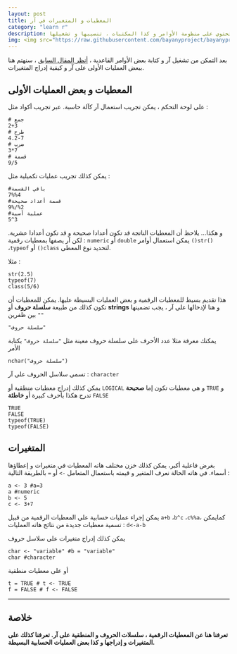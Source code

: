 ```yaml
---
layout: post
title: المعطيات و المتغيرات في آر
category: "learn r"
description: تقديم لبيئة العمل العامة على آر تحتوي على منظومة الأوامر و كذا المكتبات ، تنصيبها و تشغيلها
img: <img src="https://raw.githubusercontent.com/bayanyproject/bayanyproject.github.io/refs/heads/main/images/R_logo.png" width='100' height= auto/>
---
```


بعد التمكن من تشغيل آر و كتابة بعض الأوامر القاعدية ، [أنظر المقال السابق](/environment-and-libraries) ، سنهتم هنا ببعض العمليات الأولى على آر و كيفية إدراج المتغيرات.


## المعطيات و بعض العمليات الأولى

على لوحة التحكم ، يمكن تجريب استعمال آر كآلة حاسبة. عبر تجريب أكواد مثل :
```
# جمع
2+3
# طرح
4.2-7
# ضرب
3*7
# قسمة
9/5
```

يمكن كذلك تجريب عمليات تكميلية مثل :
```
#باقي القسمة
7%%4
#قسمة أعداد صحيحة
9%/%2
#عملية أسية
5^3
```
و هكذا...
يلاحظ أن المعطيات الناتجة قد تكون أعدادا صحيحة و قد تكون أعدادا عشرية. لكن آر يصفها بمعطيات رقمية : ```numeric``` أو ```double```
يمكن استعمال أوامر ```()str()``` ،```typeof``` أو ```()class``` لتحديد نوع المعطى.

مثلا :
```
str(2.5)
typeof(7)
class(5/6)
```

هذا تقديم بسيط للمعطيات الرقمية و بعض العمليات البسيطة عليها.
يمكن للمعطيات أن تكون كذلك من طبيعة **سلسلة حروف** أو **strings** و هنا لإدخالها على آر ، يجب تضمينها بين ظفرين ```""```
```
"سلسلة حروف"
```

يمكنك معرفة مثلا عدد الأحرف على سلسلة حروف معينة مثل ```"سلسلة حروف"``` بكتابة الأمر 
```
nchar("سلسلة حروف")
```
تسمى سلاسل الحروف على آر : ```character```

يمكن كذلك إدراج معطيات منطقية أو ```LOGICAL``` و هي معطيات تكون إما **صحيحة** ```TRUE``` و تدرج هكذا بأحرف كبيرة أو **خاطئة** ```FALSE```
```
TRUE
FALSE
typeof(TRUE)
typeof(FALSE)
```

## المتغيرات

بغرض فاعلية أكبر، يمكن كذلك خزن مختلف هاته المعطيات في متغيرات و إعطاؤها أسماء. في هاته الحالة نعرف المتغير و قيمته باستعمال المتعامل ```->``` أو ```=``` بالطريقة التالية : 
```
a <- 3 #a=3
a #numeric
b <- 5
c <- 3+7
```

يمكن إجراء عمليات حسابية على المعطيات الرقمية من قبيل ```a+b``` ،```b^c``` ،```c%%a```، كمايمكن تسمية معطيات جديدة من نتائج هاته العمليات : ```d<-a-b```

يمكن كذلك إدراج متغيرات على سلاسل حروف
```
char <- "variable" #b = "variable"
char #character
```

أو على معطيات منطقية
```
t = TRUE # t <- TRUE
f = FALSE # f <- FALSE
```
---
## خلاصة

**تعرفنا هنا عن المعطيات الرقمية ، سلسلات الحروف و المنطقية على آر. تعرفنا كذلك على المتغيرات و إدراجها و كذا بعض العمليات الحسابية البسيطة.**
